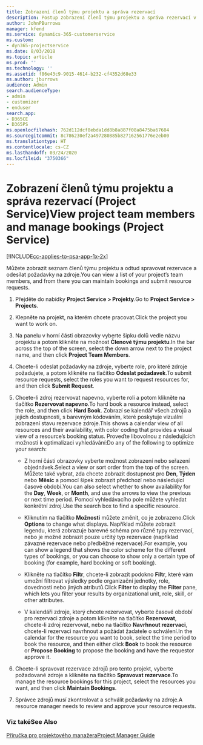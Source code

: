```yaml
---
title: Zobrazení členů týmu projektu a správa rezervací
description: Postup zobrazení členů týmu projektu a správa rezervací v Project Service
author: JohnPBurrows
manager: kfend
ms.service: dynamics-365-customerservice
ms.custom:
- dyn365-projectservice
ms.date: 8/03/2018
ms.topic: article
ms.prod: ''
ms.technology: ''
ms.assetid: f86e43c9-9015-4614-b232-cf4352d68e33
ms.author: jburrows
audience: Admin
search.audienceType:
- admin
- customizer
- enduser
search.app:
- D365CE
- D365PS
ms.openlocfilehash: 762d112dcf8ebda1dd8b8a887f08a8475ba67684
ms.sourcegitcommit: 8c786230ef2a497280885b827162561776e2eb00
ms.translationtype: HT
ms.contentlocale: cs-CZ
ms.lasthandoff: 03/24/2020
ms.locfileid: "3750366"
---
```

# <a name="view-project-team-members-and-manage-bookings-project-service"></a><span data-ttu-id="53a23-103">Zobrazení členů týmu projektu a správa rezervací (Project Service)</span><span class="sxs-lookup"><span data-stu-id="53a23-103">View project team members and manage bookings (Project Service)</span></span>

[!INCLUDE[cc-applies-to-psa-app-1x-2x](../includes/cc-applies-to-psa-app-1x-2x.md)]

<span data-ttu-id="53a23-104">Můžete zobrazit seznam členů týmu projektu a odtud spravovat rezervace a odesílat požadavky na zdroje.</span><span class="sxs-lookup"><span data-stu-id="53a23-104">You can view a list of your project’s team members, and from there you can maintain bookings and submit resource requests.</span></span>  
  
1.  <span data-ttu-id="53a23-105">Přejděte do nabídky **Project Service > Projekty**.</span><span class="sxs-lookup"><span data-stu-id="53a23-105">Go to **Project Service > Projects**.</span></span>  
  
2.  <span data-ttu-id="53a23-106">Klepněte na projekt, na kterém chcete pracovat.</span><span class="sxs-lookup"><span data-stu-id="53a23-106">Click the project you want to work on.</span></span>  
  
3.  <span data-ttu-id="53a23-107">Na panelu v horní části obrazovky vyberte šipku dolů vedle názvu projektu a potom klikněte na možnost **Členové týmu projektu**.</span><span class="sxs-lookup"><span data-stu-id="53a23-107">In the bar across the top of the screen, select the down arrow next to the project name, and then click **Project Team Members**.</span></span>  
  
4.  <span data-ttu-id="53a23-108">Chcete-li odeslat požadavky na zdroje, vyberte role, pro které zdroje požadujete, a potom klikněte na tlačítko **Odeslat požadavek**.</span><span class="sxs-lookup"><span data-stu-id="53a23-108">To submit resource requests, select the roles you want to request resources for, and then click **Submit Request**.</span></span>  
  
5.  <span data-ttu-id="53a23-109">Chcete-li zdroj rezervovat napevno, vyberte roli a potom klikněte na tlačítko **Rezervovat napevno**.</span><span class="sxs-lookup"><span data-stu-id="53a23-109">To hard book a resource instead, select the role, and then click **Hard Book**.</span></span> <span data-ttu-id="53a23-110">Zobrazí se kalendář všech zdrojů a jejich dostupnosti, s barevným kódováním, které poskytuje vizuální zobrazení stavu rezervace zdroje.</span><span class="sxs-lookup"><span data-stu-id="53a23-110">This shows a calendar view of all resources and their availability, with color coding that provides a visual view of a resource’s booking status.</span></span> <span data-ttu-id="53a23-111">Proveďte libovolnou z následujících možností k optimalizaci vyhledávání:</span><span class="sxs-lookup"><span data-stu-id="53a23-111">Do any of the following to optimize your search:</span></span>  
  
    -   <span data-ttu-id="53a23-112">Z horní části obrazovky vyberte možnost zobrazení nebo seřazení objednávek.</span><span class="sxs-lookup"><span data-stu-id="53a23-112">Select a view or sort order from the top of the screen.</span></span> <span data-ttu-id="53a23-113">Můžete také vybrat, zda chcete zobrazit dostupnost pro **Den**, **Týden** nebo **Měsíc** a pomocí šipek zobrazit předchozí nebo následující časové období.</span><span class="sxs-lookup"><span data-stu-id="53a23-113">You can also select whether to show availability for the **Day**, **Week**, or **Month**, and use the arrows to view the previous or next time period.</span></span> <span data-ttu-id="53a23-114">Pomocí vyhledávacího pole můžete vyhledat konkrétní zdroj.</span><span class="sxs-lookup"><span data-stu-id="53a23-114">Use the search box to find a specific resource.</span></span>  
  
    -   <span data-ttu-id="53a23-115">Kliknutím na tlačítko **Možnosti** můžete změnit, co je zobrazeno.</span><span class="sxs-lookup"><span data-stu-id="53a23-115">Click **Options** to change what displays.</span></span> <span data-ttu-id="53a23-116">Například můžete zobrazit legendu, která zobrazuje barevné schéma pro různé typy rezervací, nebo je možné zobrazit pouze určitý typ rezervace (například závazné rezervace nebo předběžné rezervace).</span><span class="sxs-lookup"><span data-stu-id="53a23-116">For example, you can show a legend that shows the color scheme for the different types of bookings, or you can choose to show only a certain type of booking (for example, hard booking or soft booking).</span></span>  
  
    -   <span data-ttu-id="53a23-117">Klikněte na tlačítko **Filtr**, chcete-li zobrazit podokno **Filtr**, které vám umožní filtrovat výsledky podle organizační jednotky, role, dovednosti nebo jiných atributů.</span><span class="sxs-lookup"><span data-stu-id="53a23-117">Click **Filter** to display the **Filter** pane, which lets you filter your results by organizational unit, role, skill, or other attributes.</span></span>  
  
    -   <span data-ttu-id="53a23-118">V kalendáři zdroje, který chcete rezervovat, vyberte časové období pro rezervaci zdroje a potom klikněte na tlačítko **Rezervovat**, chcete-li zdroj rezervovat, nebo na tlačítko **Navrhnout rezervaci**, chcete-li rezervaci navrhnout a požádat žadatele o schválení.</span><span class="sxs-lookup"><span data-stu-id="53a23-118">In the calendar for the resource you want to book, select the time period to book the resource, and then either click **Book** to book the resource or **Propose Booking** to propose the booking and have the requestor approve it.</span></span>  
  
6.  <span data-ttu-id="53a23-119">Chcete-li spravovat rezervace zdrojů pro tento projekt, vyberte požadované zdroje a klikněte na tlačítko **Spravovat rezervace**.</span><span class="sxs-lookup"><span data-stu-id="53a23-119">To manage the resource bookings for this project, select the resources you want, and then click **Maintain Bookings**.</span></span>  
  
7.  <span data-ttu-id="53a23-120">Správce zdrojů musí zkontrolovat a schválit požadavky na zdroje.</span><span class="sxs-lookup"><span data-stu-id="53a23-120">A resource manager needs to review and approve your resource requests.</span></span>  
  
### <a name="see-also"></a><span data-ttu-id="53a23-121">Viz také</span><span class="sxs-lookup"><span data-stu-id="53a23-121">See Also</span></span>  
 [<span data-ttu-id="53a23-122">Příručka pro projektového manažera</span><span class="sxs-lookup"><span data-stu-id="53a23-122">Project Manager Guide</span></span>](../project-service/project-manager-guide.md)
